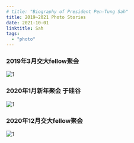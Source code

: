 ```yaml
---
# title: "Biography of President Pen-Tung Sah"
title: 2019~2021 Photo Stories
date: 2021-10-01
linktitle: Sah
tags:
  - "photo"
---
```


### 2019年3月交大fellow聚会

![1](/img/photostory/32.jpg)

### 2020年1月新年聚会 于硅谷

![1](/img/photostory/33.jpg)

### 2020年12月交大fellow聚会

![1](/img/photostory/34.jpg)
